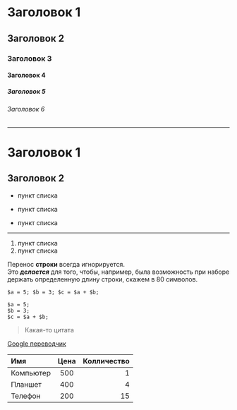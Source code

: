 # Заголовок 1
## Заголовок 2
### Заголовок 3
#### Заголовок 4
##### Заголовок 5
###### Заголовок 6

***
Заголовок 1
=
Заголовок 2
-
* пункт списка
- пункт списка
+ пункт списка

---
1. пункт списка
4. пункт списка
   
Перенос **строки** всегда игнорируется.  
Это ***делается*** для того, чтобы, например, была возможность при наборе держать определенную длину строки, скажем в 80 символов.

`
$a = 5;
$b = 3;
$c = $a + $b;
`

```
$a = 5;
$b = 3;
$c = $a + $b;
```

>Какая-то цитата

[Google переводчик](https://translate.google.com/?hl=ru&sl=en&tl=ru&op=translate)

Имя|Цена|Колличество
:--------|:--:|------:
Компьютер|500|1
Планшет|400|4
Телефон|200|15
